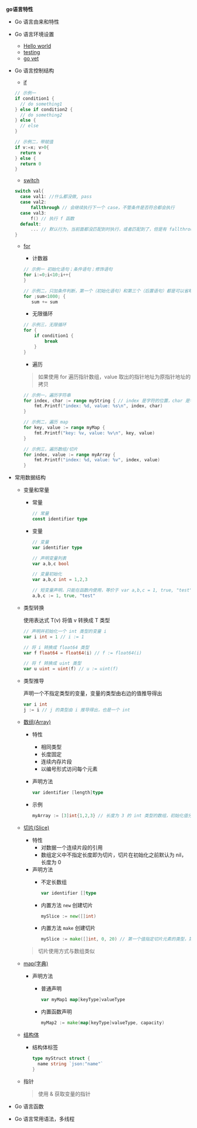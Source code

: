 **go语言特性**

+ Go 语言由来和特性
+ Go 语言环境设置
    - [Hello world](./hello_world)
    - [testing](./pri_add)
    - [go vet](./go_vet)
+ Go 语言控制结构
  - [if](./if_condition)
  ```go
  // 示例一
  if condition1 {
    // do something1
  } else if condition2 {
    // do something2
  } else {
    // else
  }
  
  // 示例二，带赋值
  if v:=x; v>0{
    return v
  } else {
    return 0
  }
  ```
  - [switch](./switch_case)
  ```go
  switch val{
    case val1: //什么都没做, pass
    case val2:
        fallthrough // 会继续执行下一个 case，不管条件是否符合都会执行
    case val3:
        f() // 执行 f 函数
    default:
        ... // 默认行为，当前面都没匹配到时执行，或者匹配到了，但是有 fallthrough 继续往下执行到这里
  }
  ```
  + [for](./for_loop)
    - 计数器
    
    ```go
    // 示例一 初始化语句；条件语句；修饰语句
    for i:=0;i<10;i++{
    }
    
    // 示例二，只加条件判断，第一个（初始化语句）和第三个（后置语句）都是可以省略的
    for ;sum<1000; {
       sum += sum
    ```
    
    - 无限循环
    
    ```go
    // 示例三，无限循环
    for {
        if condition1 {
            break
        }
    }
    ```
    
    - 遍历
    
    > 如果使用 for 遍历指针数组，value 取出的指针地址为原指针地址的拷贝
    
    ```go
    // 示例一，遍历字符串
    for index, char := range myString { // index 是字符的位置，char 是字符的值
        fmt.Printf("index: %d, value: %s\n", index, char)
    }
    
    // 示例二，遍历 map
    for key, value := range myMap {
        fmt.Printf("key: %v, value: %v\n", key, value)
    }
    
    // 示例三，遍历数组/切片
    for index, value := range myArray {
        fmt.Printf("index: %d, value: %v", index, value)
    }
    ```

+ 常用数据结构
  + 变量和常量
    - 常量
  
      ```go
      // 常量
      const identifier type
      ```
    - 变量
    
      ```go
      // 变量
      var identifier type
      
      // 声明变量列表
      var a,b,c bool
      
      // 变量初始化
      var a,b,c int = 1,2,3
      
      // 短变量声明，只能在函数内使用，等价于 var a,b,c = 1, true, "test"
      a,b,c := 1, true, "test"
      ```
  + 类型转换

    使用表达式 T(v) 将值 v 转换成 T 类型
    ```go
    // 声明并初始化一个 int 类型的变量 i
    var i int = 1 // i := 1 
    
    // 将 i 转换成 float64 类型
    var f float64 = float64(i) // f := float64(i)
    
    // 将 f 转换成 uint 类型 
    var u uint = uint(f) // u := uint(f)
    ```    

  + 类型推导
  
    声明一个不指定类型的变量，变量的类型由右边的值推导得出
    ```go
    var i int
    j := i // j 的类型由 i 推导得出，也是一个 int
    ```
    
  + [数组(Array)](./my_array)
    + 特性
      - 相同类型
      - 长度固定
      - 连续内存片段
      - 以编号形式访问每个元素
    + 声明方法
    
      ```go
      var identifier [length]type
      ```
    + 示例
    
      ```go
      myArray := [3]int{1,2,3} // 长度为 3 的 int 类型的数组，初始化值分别为 1,2,3
      ```
    
  + [切片(Slice)](./my_slice)
    + 特性
      - 对数据一个连续片段的引用
      - 数组定义中不指定长度即为切片，切片在初始化之前默认为 nil，长度为 0
    + 声明方法
      - 不定长数组
        ```go
        var identifier []type
        ```
      - 内置方法 `new` 创建切片

        ```go
        mySlice := new([]int)
        ```

      - 内置方法 `make` 创建切片
        
        ```go
        mySlice := make([]int, 0, 20) // 第一个值指定切片元素的类型，第二个值指定切片的长度，第三个值指定切片的容量
        ```
    
    > 切片使用方式与数组类似
  
  + [map(字典)](./my_map)
    + 声明方法
      - 普通声明
    
        ```go
        var myMap1 map[keyType]valueType
        ```
      
      - 内置函数声明
      
        ```go
        myMap2 := make(map[keyType]valueType, capacity)
        ```
  
  + [结构体](./my_struct)
    - 结构体标签
    
      ```go
      type myStruct struct {
        name string `json:"name"`
      }
      ```

  + 指针
  
    > 使用 & 获取变量的指针

+ Go 语言函数
+ Go 语言常用语法，多线程